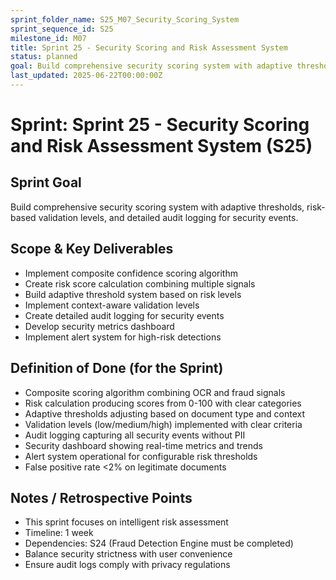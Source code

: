 ```yaml
---
sprint_folder_name: S25_M07_Security_Scoring_System
sprint_sequence_id: S25
milestone_id: M07
title: Sprint 25 - Security Scoring and Risk Assessment System
status: planned
goal: Build comprehensive security scoring system with adaptive thresholds, risk-based validation levels, and detailed audit logging for security events.
last_updated: 2025-06-22T00:00:00Z
---
```


# Sprint: Sprint 25 - Security Scoring and Risk Assessment System (S25)

## Sprint Goal
Build comprehensive security scoring system with adaptive thresholds, risk-based validation levels, and detailed audit logging for security events.

## Scope & Key Deliverables
- Implement composite confidence scoring algorithm
- Create risk score calculation combining multiple signals
- Build adaptive threshold system based on risk levels
- Implement context-aware validation levels
- Create detailed audit logging for security events
- Develop security metrics dashboard
- Implement alert system for high-risk detections

## Definition of Done (for the Sprint)
- Composite scoring algorithm combining OCR and fraud signals
- Risk calculation producing scores from 0-100 with clear categories
- Adaptive thresholds adjusting based on document type and context
- Validation levels (low/medium/high) implemented with clear criteria
- Audit logging capturing all security events without PII
- Security dashboard showing real-time metrics and trends
- Alert system operational for configurable risk thresholds
- False positive rate <2% on legitimate documents

## Notes / Retrospective Points
- This sprint focuses on intelligent risk assessment
- Timeline: 1 week
- Dependencies: S24 (Fraud Detection Engine must be completed)
- Balance security strictness with user convenience
- Ensure audit logs comply with privacy regulations